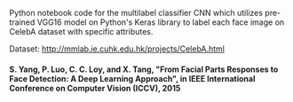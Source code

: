 Python notebook code for the multilabel classifier CNN which utilizes pre-trained VGG16 model on Python's Keras library to label each face image on CelebA dataset with specific attributes. 

Dataset: http://mmlab.ie.cuhk.edu.hk/projects/CelebA.html
#### S. Yang, P. Luo, C. C. Loy, and X. Tang, "From Facial Parts Responses to Face Detection: A Deep Learning Approach", in IEEE International Conference on Computer Vision (ICCV), 2015
